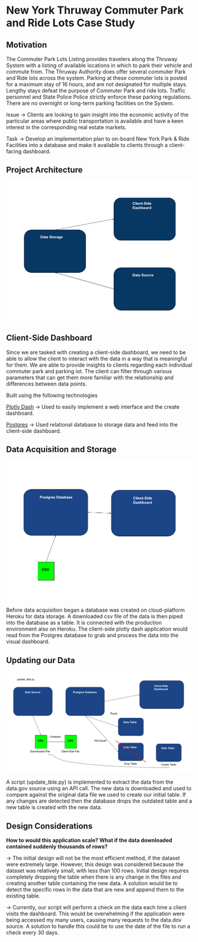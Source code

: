 # New York Thruway Commuter Park and Ride Lots Case Study

## Motivation

The Commuter Park Lots Listing provides travelers along the Thruway System with a listing of available locations in which to park their vehicle and commute from. The Thruway Authority does offer several commuter Park and Ride lots across the system. Parking at these commuter lots is posted for a maximum stay of 16 hours, and are not designated for multiple stays. Lengthy stays defeat the purpose of Commuter Park and ride lots. Traffic personnel and State Police Police strictly enforce these parking regulations. There are no overnight or long-term parking facilities on the System.

Issue → Clients are looking to gain insight into the economic activity of the particular areas where public transportation is available and have a keen interest in the corresponding real estate markets.

Task → Develop an implementation plan to on-board New York Park & Ride Facilities into a database and make it available to clients through a client-facing dashboard.

## Project Architecture

![Image 1](assets/layout.png)

## Client-Side Dashboard

Since we are tasked with creating a client-side dashboard, we need to be able to allow the client to interact with the data in a way that is meaningful for them. We are able to provide insights to clients regarding each individual commuter park and parking lot. The client can filter through various parameters that can get them more familiar with the relationship and differences between data points.

Built using the following technologies

[Plotly Dash](https://dash.plot.ly/)  →  Used to easily implement a web interface and the create dashboard.

[Postgres](https://www.postgresql.org/)  → Used relational database to storage data and feed into the client-side dashboard.

## Data Acquisition and Storage

![Image 2](assets/layout1.png)

Before data acquisition began a database was created on cloud-platform Heroku for data storage. A downloaded csv file of the data is then piped into the database as a table. It is connected with the production environment also on Heroku. The client-side plotly dash application would read from the Postgres database to grab and process the data into the visual dashboard.

## Updating our Data

![Image 3](assets/layout2.png)

A script (update_tble.py) is implemented to extract the data from the data.gov source using an API call. The new data is downloaded and used to compare against the original data file we used to create our initial table. If any changes are detected then the database drops the outdated table and a new table is created with the new data. 

## Design Considerations

**How to would this application scale? What if the data downloaded contained suddenly thousands of rows?**

→ The initial design will not be the most efficient method, if the dataset were extremely large. However, this design was considered because the dataset was relatively small, with less than 100 rows. Initial design requires completely dropping the table when there is any change in the files and creating another table containing the new data. A solution would be to detect the specific rows in the data that are new and append them to the existing table.

→ Currently, our script will perform a check on the data each time a client visits the dashboard. This would be overwhelming if the application were being accessed my many users, causing many requests to the data.dov source. A solution to handle this could be to use the date of the file to run a check every 30 days.


